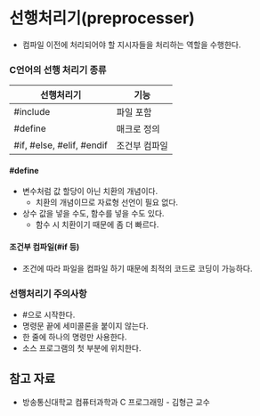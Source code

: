# 선행처리기(preprocesser)

- 컴파일 이전에 처리되어야 할 지시자들을 처리하는 역할을 수행한다.

### C언어의 선행 처리기 종류

|선행처리기|기능|
|----------|----|
|#include|파일 포함|
|#define|매크로 정의|
|#if, #else, #elif, #endif|조건부 컴파일|

#### #define

- 변수처럼 값 할당이 아닌 치환의 개념이다.
    - 치환의 개념이므로 자료형 선언이 필요 없다.
- 상수 값을 넣을 수도, 함수를 넣을 수도 있다.
    - 함수 시 치환이기 때문에 좀 더 빠르다.

#### 조건부 컴파일(#if 등)

- 조건에 따라 파일을 컴파일 하기 때문에 최적의 코드로 코딩이 가능하다.

### 선행처리기 주의사항

- #으로 시작한다.
- 명령문 끝에 세미콜론을 붙이지 않는다.
- 한 줄에 하나의 명령만 사용한다.
- 소스 프로그램의 첫 부분에 위치한다.


## 참고 자료

- 방송통신대학교 컴퓨터과학과 C 프로그래밍 - 김형근 교수
